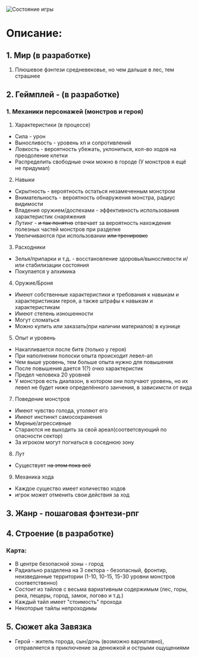![Состояние игры](https://user-images.githubusercontent.com/81422717/115551342-55b2c100-a2c4-11eb-8d8c-0ea4bd6bb078.png)
# Описание:
## 1. Мир (в разработке)
1. Плюшевое фэнтези средневековье, но чем дальше в лес, тем страшнее
## 2. Геймплей - (в разработке)
### 1. Механики персонажей (монстров и героя)
1. Характеристики (в процессе)
* Сила - урон
* Выносливость - уровень хп и сопротивлений
* Ловкость - вероятность убежать, уклониться, кол-во ходов на преодоление клетки 
* Распределить свободные очки можно в городе (У монстров я ещё не придумал)
2. Навыки
* Скрытность - вероятность остаться незамеченным монстром
* Внимательность - вероятность обнаружения монстра, радиус видимости
* Владения оружием/доспехами - эффективность использования характеристик снаряжения
* Лутинг - ~~и так понятно~~ отвечает за вероятность нахождения полезных частей монстров при разделке
* Увеличиваются при использовании ~~или тренировке~~
3. Расходники
* Зелья/припарки и т.д. - восстановление здоровья/выносливости и/или стабилизации состояния
* Покупается у алхимика  
4. Оружие/Броня
* Имеют собственные характеристики и требования к навыкам и характеристикам героя, а также штрафы к навыкам и характеристикам
* Имеют степень изношенности
* Могут сломаться
* Можно купить или заказать(при наличии материалов) в кузнице
5. Опыт и уровень
* Накапливается после битв (только у героя)
* При наполнении полоски опыта происходит левел-ап
* Чем выше уровень, тем больше опыта нужно для повышения
* После повышения дается 1(?) очко характеристик
* Предел человека 20 уровней
* У монстров есть диапазон, в котором они получают уровень, но их левел не будет ниже определённого занчения, в зависимсти от вида
7. Поведение монстров
* Имеют чувство голода, утоляют его
* Имеют инстинкт самосохранения
* Мирные/агрессивные
* Стараются не выходить за свой ареал(соответсвующий по опасности сектор)
* За игроком могут погнаться в соседнюю зону
8. Лут
* Существует ~~на этом пока всё~~
9. Механика хода
* Каждое существо имеет количество ходов
* игрок может отменить свои действия за ход 
## 3. Жанр - пошаговая фэнтези-рпг
## 4. Строение (в разработке)
### Карта: 
* В центре безопасной зоны - город
* Радиально разделена на 3 сектора - безопасный, фронтир, неизведанные территории (1-10, 10-15, 15-30 уровни монстров соответственно)
* Состоит из тайлов с весьма вариативным содержимым (лес, горы, река, пещеры, город, замок, логово и т.д.) 
* Каждый тайл имеет "стоимость" прохода
* Некоторые тайлы непроходимы
## 5. Сюжет aka Завязка
* Герой - житель города, сын/дочь (возможно вариативно), отправляется в приключение за денюжкой и острыми ощущениями
